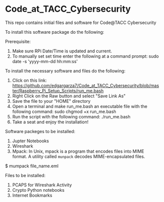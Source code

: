 # Code_at_TACC_Cybersecurity
This repo contains initial files and software for Code@TACC Cybersecurity

To install this software package do the following:

Prerequisite:
1. Make sure RPi Date/Time is updated and current.
2. To manually set set time enter the following at a command prompt: sudo date -s 'yyyy-mm-dd hh:mm:ss'

To install the necessary software and files do the following:
1. Click on this link: https://github.com/edgargarza7/Code_at_TACC_Cybersecurity/blob/master/Raspberry_Pi_Setup_Scripts/run_me.bash
2. Right Click on the Raw button and select "Save Link As"
3. Save the file to your "HOME" directory
4. Open a terminal and make run_me.bash an executable file with the following command: sudo chgmod +x run_me.bash
5. Run the script with the following command: ./run_me.bash
6. Take a seat and enjoy the installation!

Software packeges to be installed:
1. Jupter Notebooks
2. Wireshark
3. Mpack: In Unix, mpack is a program that encodes files into MIME format. A utility called <code>munpack</code> decodes MIME-encapsulated files.

$ mumpack file_name.eml

Files to be installed:
1. PCAPS for Wireshark Activity
2. Crypto Python notebooks
3. Internet Bookmarks
